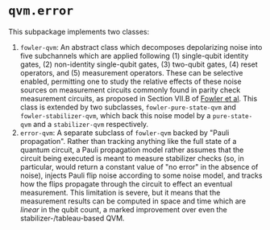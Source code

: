 # `qvm.error`

This subpackage implements two classes:

1. `fowler-qvm`: An abstract class which decomposes depolarizing noise into five
   subchannels which are applied following (1) single-qubit identity gates,
   (2) non-identity single-qubit gates, (3) two-qubit gates, (4) reset
   operators, and (5) measurement operators.  These can be selective enabled,
   permitting one to study the relative effects of these noise sources on
   measurement circuits commonly found in parity check measurement circuits, as
   proposed in Section VII.B of [Fowler et al](https://arxiv.org/abs/1208.0928).
   This class is extended by two subclasses, `fowler-pure-state-qvm` and
   `fowler-stabilizer-qvm`, which back this noise model by a `pure-state-qvm`
   and a `stabilizer-qvm` respectively.
2. `error-qvm`: A separate subclass of `fowler-qvm` backed by "Pauli
   propagation".  Rather than tracking anything like the full state of a quantum
   circuit, a Pauli propagation model rather assumes that the circuit being
   executed is meant to measure stabilizer checks (so, in particular, would
   return a constant value of "no error" in the absence of noise), injects Pauli
   flip noise according to some noise model, and tracks how the flips propagate
   through the circuit to effect an eventual measurement.  This limitation is
   severe, but it means that the measurement results can be computed in space
   and time which are _linear_ in the qubit count, a marked improvement over
   even the stabilizer-/tableau-based QVM.
